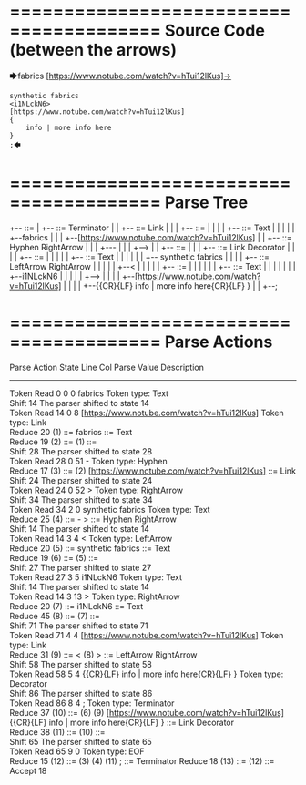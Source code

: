 ========================================
Source Code (between the arrows)
========================================

🡆fabrics [https://www.notube.com/watch?v=hTui12lKus]-> 
	
	synthetic fabrics 
	<i1NLckN6> 
	[https://www.notube.com/watch?v=hTui12lKus]
	{
		info | more info here
	}
	;🡄

========================================
Parse Tree
========================================

+--<scripture> ::= <expression>
|  +--<expression> ::= <item> <producer> <item-or-expression> Terminator
|  |  +--<item> ::= <text> Link
|  |  |  +--<text> ::= <text-chunk>
|  |  |  |  +--<text-chunk> ::= Text
|  |  |  |  |  +--fabrics 
|  |  |  +--[https://www.notube.com/watch?v=hTui12lKus]
|  |  +--<producer> ::= Hyphen RightArrow
|  |  |  +---
|  |  |  +-->
|  |  +--<item-or-expression> ::= <item>
|  |  |  +--<item> ::= <text> <tag> Link Decorator
|  |  |  |  +--<text> ::= <text-chunk>
|  |  |  |  |  +--<text-chunk> ::= Text
|  |  |  |  |  |  +--    synthetic fabrics 
|  |  |  |  +--<tag> ::= LeftArrow <text> RightArrow
|  |  |  |  |  +--<
|  |  |  |  |  +--<text> ::= <text-chunk>
|  |  |  |  |  |  +--<text-chunk> ::= Text
|  |  |  |  |  |  |  +--i1NLckN6
|  |  |  |  |  +-->
|  |  |  |  +--[https://www.notube.com/watch?v=hTui12lKus]
|  |  |  |  +--{{CR}{LF}        info | more info here{CR}{LF}    }
|  |  +--;


========================================
Parse Actions
========================================

Parse Action      State    Line     Col   Parse Value                                                                                                         Description                                                       
---------------   -----   -----   -----   -----------------------------------------------------------------------------------------------------------------   ------------------------------------------------------------------
Token Read            0       0       0   fabrics                                                                                                             Token type: Text                                                  
Shift                14                                                                                                                                       The parser shifted to state 14                                    
Token Read           14       0       8   [https://www.notube.com/watch?v=hTui12lKus]                                                                         Token type: Link                                                  
Reduce               20                   (1) ::= fabrics                                                                                                     <text-chunk> ::= Text                                             
Reduce               19                   (2) ::= (1)                                                                                                         <text> ::= <text-chunk>                                           
Shift                28                                                                                                                                       The parser shifted to state 28                                    
Token Read           28       0      51   -                                                                                                                   Token type: Hyphen                                                
Reduce               17                   (3) ::= (2) [https://www.notube.com/watch?v=hTui12lKus]                                                             <item> ::= <text> Link                                            
Shift                24                                                                                                                                       The parser shifted to state 24                                    
Token Read           24       0      52   >                                                                                                                   Token type: RightArrow                                            
Shift                34                                                                                                                                       The parser shifted to state 34                                    
Token Read           34       2       0       synthetic fabrics                                                                                               Token type: Text                                                  
Reduce               25                   (4) ::= - >                                                                                                         <producer> ::= Hyphen RightArrow                                  
Shift                14                                                                                                                                       The parser shifted to state 14                                    
Token Read           14       3       4   <                                                                                                                   Token type: LeftArrow                                             
Reduce               20                   (5) ::=     synthetic fabrics                                                                                       <text-chunk> ::= Text                                             
Reduce               19                   (6) ::= (5)                                                                                                         <text> ::= <text-chunk>                                           
Shift                27                                                                                                                                       The parser shifted to state 27                                    
Token Read           27       3       5   i1NLckN6                                                                                                            Token type: Text                                                  
Shift                14                                                                                                                                       The parser shifted to state 14                                    
Token Read           14       3      13   >                                                                                                                   Token type: RightArrow                                            
Reduce               20                   (7) ::= i1NLckN6                                                                                                    <text-chunk> ::= Text                                             
Reduce               45                   (8) ::= (7)                                                                                                         <text> ::= <text-chunk>                                           
Shift                71                                                                                                                                       The parser shifted to state 71                                    
Token Read           71       4       4   [https://www.notube.com/watch?v=hTui12lKus]                                                                         Token type: Link                                                  
Reduce               31                   (9) ::= < (8) >                                                                                                     <tag> ::= LeftArrow <text> RightArrow                             
Shift                58                                                                                                                                       The parser shifted to state 58                                    
Token Read           58       5       4   {{CR}{LF}        info | more info here{CR}{LF}    }                                                                 Token type: Decorator                                             
Shift                86                                                                                                                                       The parser shifted to state 86                                    
Token Read           86       8       4   ;                                                                                                                   Token type: Terminator                                            
Reduce               37                   (10) ::= (6) (9) [https://www.notube.com/watch?v=hTui12lKus] {{CR}{LF}        info | more info here{CR}{LF}    }    <item> ::= <text> <tag> Link Decorator                            
Reduce               38                   (11) ::= (10)                                                                                                       <item-or-expression> ::= <item>                                   
Shift                65                                                                                                                                       The parser shifted to state 65                                    
Token Read           65       9       0                                                                                                                       Token type: EOF                                                   
Reduce               15                   (12) ::= (3) (4) (11) ;                                                                                             <expression> ::= <item> <producer> <item-or-expression> Terminator
Reduce               18                   (13) ::= (12)                                                                                                       <scripture> ::= <expression>                                      
Accept               18                                                                                                                                                                                                         



